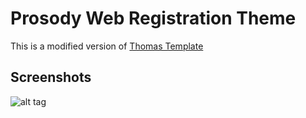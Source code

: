 # Prosody Web Registration Theme

This is a modified version of [Thomas Template](https://github.com/ThomasLeister/Prosody-Web-Registration-Theme)

## Screenshots
![alt tag](https://raw.githubusercontent.com/ThomasLeister/Prosody-Web-Registration-Theme/master/screenshots/screenshot1.png)

